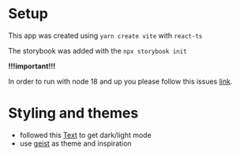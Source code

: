 # Setup

This app was created using  `yarn create vite` with `react-ts`

The storybook was added with the `npx storybook init`


**!!!important!!!**

In order to run with node 18 and up you please follow this issues [link](https://github.com/storybookjs/storybook/issues/16555). 



# Styling and themes #
 
- followed this [Text](https://davidyeiser.com/tutorials/storybook-react-with-dark-mode) to get dark/light mode
- use [geist](https://geist-ui.dev/) as theme and inspiration

